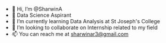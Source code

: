 - 👋 Hi, I’m @SharwinA
- 👀 Data Science Aspirant 
- 🌱 I’m currently learning Data Analysis at St Joseph's College
- 💞️ I’m looking to collaborate on Internship related to my field 
- 📫 You can reach me at sharwinar3@gmail.com 

<!---
SharwinA/SharwinA is a ✨ special ✨ repository because its `README.md` (this file) appears on your GitHub profile.
You can click the Preview link to take a look at your changes.
--->
